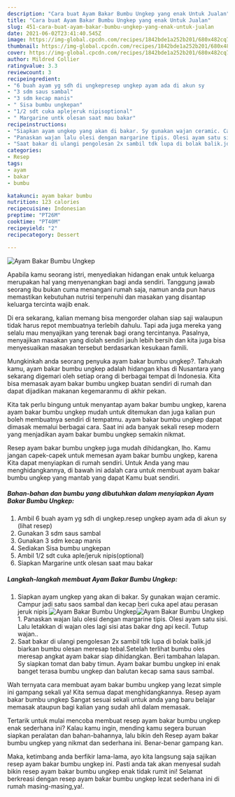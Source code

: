```yaml
---
description: "Cara buat Ayam Bakar Bumbu Ungkep yang enak Untuk Jualan"
title: "Cara buat Ayam Bakar Bumbu Ungkep yang enak Untuk Jualan"
slug: 451-cara-buat-ayam-bakar-bumbu-ungkep-yang-enak-untuk-jualan
date: 2021-06-02T23:41:40.545Z
image: https://img-global.cpcdn.com/recipes/1842bde1a252b201/680x482cq70/ayam-bakar-bumbu-ungkep-foto-resep-utama.jpg
thumbnail: https://img-global.cpcdn.com/recipes/1842bde1a252b201/680x482cq70/ayam-bakar-bumbu-ungkep-foto-resep-utama.jpg
cover: https://img-global.cpcdn.com/recipes/1842bde1a252b201/680x482cq70/ayam-bakar-bumbu-ungkep-foto-resep-utama.jpg
author: Mildred Collier
ratingvalue: 3.3
reviewcount: 3
recipeingredient:
- "6 buah ayam yg sdh di ungkepresep ungkep ayam ada di akun sy           lihat resep"
- "3 sdm saus sambal"
- "3 sdm kecap manis"
- " Sisa bumbu ungkepan"
- "1/2 sdt cuka aplejeruk nipisoptional"
- " Margarine untk olesan saat mau bakar"
recipeinstructions:
- "Siapkan ayam ungkep yang akan di bakar. Sy gunakan wajan ceramic. Campur jadi satu saos sambal dan kecap beri cuka apel atau perasan jeruk nipis"
- "Panaskan wajan lalu olesi dengan margarine tipis. Olesi ayam satu sisi. Lalu letakkan di wajan oles lagi sisi atas bakar dng api kecil. Tutup wajan.."
- "Saat bakar di ulangi pengolesan 2x sambil tdk lupa di bolak balik.jd biarkan bumbu olesan meresap tebal.Setelah terlihat bumbu oles meresap angkat ayam bakar siap dihidangkan. Beri tambahan lalapan. Sy siapkan tomat dan baby timun. Ayam bakar bumbu ungkep ini enak banget terasa bumbu ungkep dan balutan kecap sama saus sambal."
categories:
- Resep
tags:
- ayam
- bakar
- bumbu

katakunci: ayam bakar bumbu 
nutrition: 123 calories
recipecuisine: Indonesian
preptime: "PT26M"
cooktime: "PT40M"
recipeyield: "2"
recipecategory: Dessert

---
```



![Ayam Bakar Bumbu Ungkep](https://img-global.cpcdn.com/recipes/1842bde1a252b201/680x482cq70/ayam-bakar-bumbu-ungkep-foto-resep-utama.jpg)

Apabila kamu seorang istri, menyediakan hidangan enak untuk keluarga merupakan hal yang menyenangkan bagi anda sendiri. Tanggung jawab seorang ibu bukan cuma menangani rumah saja, namun anda pun harus memastikan kebutuhan nutrisi terpenuhi dan masakan yang disantap keluarga tercinta wajib enak.

Di era  sekarang, kalian memang bisa mengorder olahan siap saji walaupun tidak harus repot membuatnya terlebih dahulu. Tapi ada juga mereka yang selalu mau menyajikan yang terenak bagi orang tercintanya. Pasalnya, menyajikan masakan yang diolah sendiri jauh lebih bersih dan kita juga bisa menyesuaikan masakan tersebut berdasarkan kesukaan famili. 



Mungkinkah anda seorang penyuka ayam bakar bumbu ungkep?. Tahukah kamu, ayam bakar bumbu ungkep adalah hidangan khas di Nusantara yang sekarang digemari oleh setiap orang di berbagai tempat di Indonesia. Kita bisa memasak ayam bakar bumbu ungkep buatan sendiri di rumah dan dapat dijadikan makanan kegemaranmu di akhir pekan.

Kita tak perlu bingung untuk menyantap ayam bakar bumbu ungkep, karena ayam bakar bumbu ungkep mudah untuk ditemukan dan juga kalian pun boleh membuatnya sendiri di tempatmu. ayam bakar bumbu ungkep dapat dimasak memalui berbagai cara. Saat ini ada banyak sekali resep modern yang menjadikan ayam bakar bumbu ungkep semakin nikmat.

Resep ayam bakar bumbu ungkep juga mudah dihidangkan, lho. Kamu jangan capek-capek untuk memesan ayam bakar bumbu ungkep, karena Kita dapat menyiapkan di rumah sendiri. Untuk Anda yang mau menghidangkannya, di bawah ini adalah cara untuk membuat ayam bakar bumbu ungkep yang mantab yang dapat Kamu buat sendiri.

<!--inarticleads1-->

##### Bahan-bahan dan bumbu yang dibutuhkan dalam menyiapkan Ayam Bakar Bumbu Ungkep:

1. Ambil 6 buah ayam yg sdh di ungkep.resep ungkep ayam ada di akun sy           (lihat resep)
1. Gunakan 3 sdm saus sambal
1. Gunakan 3 sdm kecap manis
1. Sediakan  Sisa bumbu ungkepan
1. Ambil 1/2 sdt cuka aple/jeruk nipis(optional)
1. Siapkan  Margarine untk olesan saat mau bakar




<!--inarticleads2-->

##### Langkah-langkah membuat Ayam Bakar Bumbu Ungkep:

1. Siapkan ayam ungkep yang akan di bakar. Sy gunakan wajan ceramic. Campur jadi satu saos sambal dan kecap beri cuka apel atau perasan jeruk nipis
<img src="https://img-global.cpcdn.com/steps/b28187a33633def4/160x128cq70/ayam-bakar-bumbu-ungkep-langkah-memasak-1-foto.jpg" alt="Ayam Bakar Bumbu Ungkep"><img src="https://img-global.cpcdn.com/steps/d86df68c93e02dd6/160x128cq70/ayam-bakar-bumbu-ungkep-langkah-memasak-1-foto.jpg" alt="Ayam Bakar Bumbu Ungkep">1. Panaskan wajan lalu olesi dengan margarine tipis. Olesi ayam satu sisi. Lalu letakkan di wajan oles lagi sisi atas bakar dng api kecil. Tutup wajan..
1. Saat bakar di ulangi pengolesan 2x sambil tdk lupa di bolak balik.jd biarkan bumbu olesan meresap tebal.Setelah terlihat bumbu oles meresap angkat ayam bakar siap dihidangkan. Beri tambahan lalapan. Sy siapkan tomat dan baby timun. Ayam bakar bumbu ungkep ini enak banget terasa bumbu ungkep dan balutan kecap sama saus sambal.




Wah ternyata cara membuat ayam bakar bumbu ungkep yang lezat simple ini gampang sekali ya! Kita semua dapat menghidangkannya. Resep ayam bakar bumbu ungkep Sangat sesuai sekali untuk anda yang baru belajar memasak ataupun bagi kalian yang sudah ahli dalam memasak.

Tertarik untuk mulai mencoba membuat resep ayam bakar bumbu ungkep enak sederhana ini? Kalau kamu ingin, mending kamu segera buruan siapkan peralatan dan bahan-bahannya, lalu bikin deh Resep ayam bakar bumbu ungkep yang nikmat dan sederhana ini. Benar-benar gampang kan. 

Maka, ketimbang anda berfikir lama-lama, ayo kita langsung saja sajikan resep ayam bakar bumbu ungkep ini. Pasti anda tak akan menyesal sudah bikin resep ayam bakar bumbu ungkep enak tidak rumit ini! Selamat berkreasi dengan resep ayam bakar bumbu ungkep lezat sederhana ini di rumah masing-masing,ya!.


